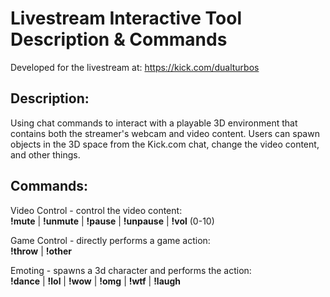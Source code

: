 # Livestream Interactive Tool Description & Commands

Developed for the livestream at: https://kick.com/dualturbos
## Description:  
Using chat commands to interact with a playable 3D environment that contains both the streamer's webcam and video content. Users can spawn objects in the 3D space from the Kick.com chat, change the video content, and other things.

## Commands:
Video Control - control the video content:  
__!mute__ | __!unmute__ | __!pause__ | __!unpause__ | __!vol__ (0-10)  
  
Game Control - directly performs a game action:  
__!throw__ | __!other__  
  
Emoting - spawns a 3d character and performs the action:  
__!dance__ | __!lol__ | __!wow__ | __!omg__ | __!wtf__ | __!laugh__

